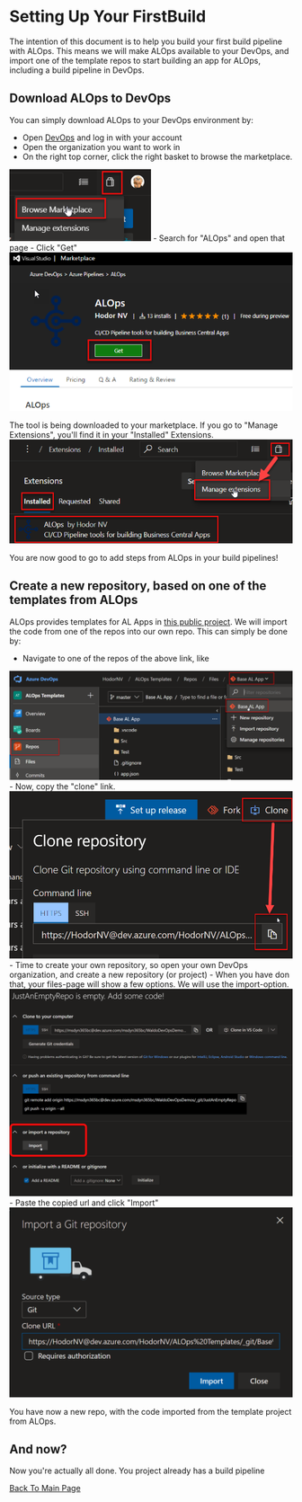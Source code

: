 # Setting Up Your FirstBuild
The intention of this document is to help you build your first build pipeline with ALOps.  This means we will make ALOps available to your DevOps, and import one of the template repos to start building an app for ALOps, including a build pipeline in DevOps.

## Download ALOps to DevOps
You can simply download ALOps to your DevOps environment by:
- Open [DevOps](https://devops.azure.com) and log in with your account
- Open the organization you want to work in
- On the right top corner, click the right basket to browse the marketplace. 
<img width="50%" height="50%" src="Images\FirstBuildPipeline1.png">
- Search for "ALOps" and open that page
- Click "Get"
<img src="Images\FirstBuildPipeline2.png">

The tool is being downloaded to your marketplace.  If you go to "Manage Extensions", you'll find it in your "Installed" Extensions.
<img src="Images\FirstBuildPipeline3.png">

You are now good to go to add steps from ALOps in your build pipelines!

## Create a new repository, based on one of the templates from ALOps
ALOps provides templates for AL Apps in [this public project](https://dev.azure.com/HodorNV/ALOps%20Templates/).  We will import the code from one of the repos into our own repo.  This can simply be done by:
- Navigate to one of the repos of the above link, like
<img src="Images\FirstBuildPipeline4.png">
- Now, copy the "clone" link.
<img src="Images\FirstBuildPipeline5.png">
- Time to create your own repository, so open your own DevOps organization, and create a new repository (or project)
- When you have don that, your files-page will show a few options.  We will use the import-option.
<img src="Images\FirstBuildPipeline6.png">
- Paste the copied url and click "Import"
<img src="Images\FirstBuildPipeline7.png">

You have now a new repo, with the code imported from the template project from ALOps.

## And now?
Now you're actually all done.  You project already has a build pipeline

[Back To Main Page](../README.md)